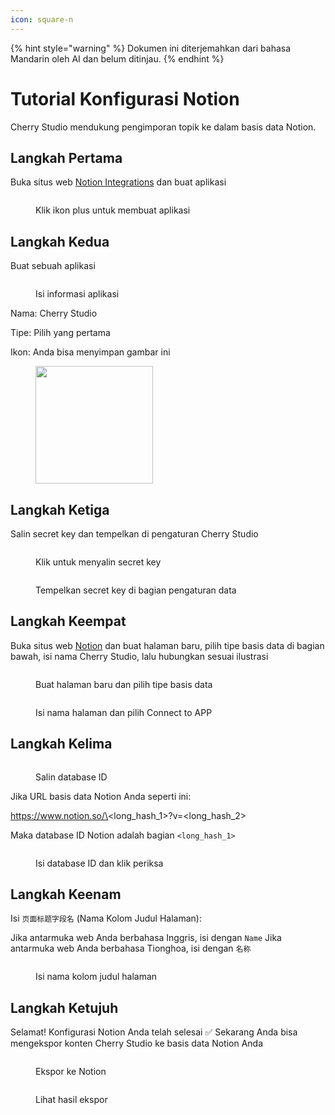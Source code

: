 ```yaml
---
icon: square-n
---
```


{% hint style="warning" %}
Dokumen ini diterjemahkan dari bahasa Mandarin oleh AI dan belum ditinjau.
{% endhint %}

# Tutorial Konfigurasi Notion

Cherry Studio mendukung pengimporan topik ke dalam basis data Notion.

## Langkah Pertama

Buka situs web [Notion Integrations](https://www.notion.so/profile/integrations) dan buat aplikasi

<figure><img src="../.gitbook/assets/notion/创建应用.png" alt=""><figcaption><p>Klik ikon plus untuk membuat aplikasi</p></figcaption></figure>

## Langkah Kedua

Buat sebuah aplikasi

<figure><img src="../.gitbook/assets/notion/填写应用信息.png" alt=""><figcaption><p>Isi informasi aplikasi</p></figcaption></figure>

Nama: Cherry Studio

Tipe: Pilih yang pertama

Ikon: Anda bisa menyimpan gambar ini

<figure><img src="../.gitbook/assets/notion/Cherry-Studio-Logo.png" alt="" width="188"><figcaption></figcaption></figure>

## Langkah Ketiga

Salin secret key dan tempelkan di pengaturan Cherry Studio

<figure><img src="../.gitbook/assets/notion/复制密钥.png" alt=""><figcaption><p>Klik untuk menyalin secret key</p></figcaption></figure>

<figure><img src="../.gitbook/assets/notion/填写密钥.png" alt=""><figcaption><p>Tempelkan secret key di bagian pengaturan data</p></figcaption></figure>

## Langkah Keempat

Buka situs web [Notion](https://www.notion.so/) dan buat halaman baru, pilih tipe basis data di bagian bawah, isi nama Cherry Studio, lalu hubungkan sesuai ilustrasi

<figure><img src="../.gitbook/assets/notion/创建页面.png" alt=""><figcaption><p>Buat halaman baru dan pilih tipe basis data</p></figcaption></figure>

<figure><img src="../.gitbook/assets/notion/连接APP.png" alt=""><figcaption><p>Isi nama halaman dan pilih Connect to APP</p></figcaption></figure>

## Langkah Kelima

<figure><img src="../.gitbook/assets/notion/复制数据库ID.png" alt=""><figcaption><p>Salin database ID</p></figcaption></figure>

Jika URL basis data Notion Anda seperti ini:

https://www.notion.so/\<long\_hash\_1>?v=\<long\_hash\_2>

Maka database ID Notion adalah bagian `<long_hash_1>`

<figure><img src="../.gitbook/assets/notion/填写数据库ID.png" alt=""><figcaption><p>Isi database ID dan klik periksa</p></figcaption></figure>

## Langkah Keenam

Isi `页面标题字段名` (Nama Kolom Judul Halaman):

Jika antarmuka web Anda berbahasa Inggris, isi dengan `Name`
Jika antarmuka web Anda berbahasa Tionghoa, isi dengan `名称`

<figure><img src="../.gitbook/assets/notion/填写页面标题字段名.png" alt=""><figcaption><p>Isi nama kolom judul halaman</p></figcaption></figure>

## Langkah Ketujuh

Selamat! Konfigurasi Notion Anda telah selesai ✅ Sekarang Anda bisa mengekspor konten Cherry Studio ke basis data Notion Anda

<figure><img src="../.gitbook/assets/notion/导出.png" alt=""><figcaption><p>Ekspor ke Notion</p></figcaption></figure>

<figure><img src="../.gitbook/assets/notion/查看结果.png" alt=""><figcaption><p>Lihat hasil ekspor</p></figcaption></figure>